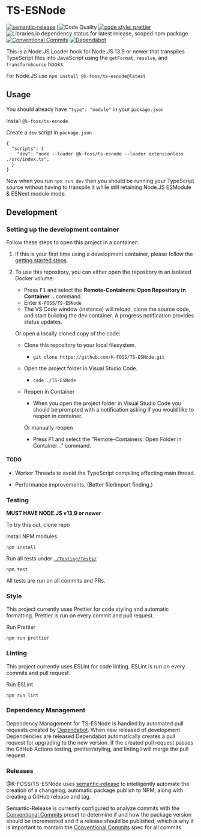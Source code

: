 # TS-ESNode

[![semantic-release](https://img.shields.io/badge/%20%20%F0%9F%93%A6%F0%9F%9A%80-semantic--release-e10079.svg)](https://github.com/semantic-release/semantic-release)
[![Code Quality](https://img.shields.io/github/workflow/status/K-FOSS/TS-ESNode/Push%20Workflow/main?style=flat-square)
[![code style: prettier](https://img.shields.io/badge/code_style-prettier-ff69b4.svg?style=flat-square)](https://github.com/prettier/prettier)
![Libraries.io dependency status for latest release, scoped npm package](https://img.shields.io/librariesio/release/npm/@k-foss/ts-esnode)
[![Conventional Commits](https://img.shields.io/badge/Conventional%20Commits-1.0.0-yellow.svg)](https://conventionalcommits.org)
[![Dependabot](https://badgen.net/badge/Dependabot/enabled/green?icon=dependabot)](https://dependabot.com/)

This is a Node.JS Loader hook for Node.JS 13.9 or newer that transpiles TypeScript files into JavaScript using the `getFormat`, `resolve`, and `transformSource` hooks.

For Node.JS use `npm install @k-foss/ts-esnode@latest`

## Usage

You should already have `"type": "module"` in your `package.json`

Install `@k-foss/ts-esnode`

Create a `dev` script in `package.json`

```
{
  "scripts": {
    "dev": "node --loader @k-foss/ts-esnode --loader extensionless ./src/index.ts",
  }
}
```

Now when you run `npm run dev` then you should be running your TypeScript source without having to transpile it while still retaining Node.JS ESModule & ESNext module mode.

## Development

### Setting up the development container

Follow these steps to open this project in a container:

1. If this is your first time using a development container, please follow the [getting started steps](https://aka.ms/vscode-remote/containers/getting-started).

2. To use this repository, you can either open the repository in an isolated Docker volume:

   - Press <kbd>F1</kbd> and select the **Remote-Containers: Open Repository in Container...** command.
   - Enter `K-FOSS/TS-ESNode`
   - The VS Code window (instance) will reload, clone the source code, and start building the dev container. A progress notification provides status updates.

   Or open a locally cloned copy of the code:

   - Clone this repository to your local filesystem.
     - `git clone https://github.com/K-FOSS/TS-ESNode.git`
   - Open the project folder in Visual Studio Code.
     - `code ./TS-ESNode`
   - Reopen in Container

     - When you open the project folder in Visual Studio Code you should be prompted with a notification asking if you would like to reopen in container.

     Or manually reopen

     - Press F1 and select the "Remote-Containers: Open Folder in Container..." command.

#### TODO

- Worker Threads to avoid the TypeScript compiling affecting main thread.

- Performance improvements. (Better file/import finding.)

### Testing

**MUST HAVE NODE.JS v13.9 or newer**

To try this out, clone repo

Install NPM modules

```
npm install
```

Run all tests under [`./Testing/Tests/`](./Testing/Tests/)

```
npm test
```

All tests are run on all commits and PRs.

### Style

This project currently uses Prettier for code styling and automatic formatting. Prettier is run on every commit and pull request.

Run Prettier

```
npm run prettier
```

### Linting

This project currently uses ESLint for code linting. ESLint is run on every commits and pull request.

Run ESLint

```
npm run lint
```

### Dependency Management

Dependency Management for TS-ESNode is handled by automated pull requests created by [Dependabot](https://github.com/marketplace/dependabot-preview). When new released of development Dependencies are released Dependabot automatically creates a pull request for upgrading to the new version. If the created pull request passes the GitHub Actions testing, prettier/styling, and linting I will merge the pull request.

### Releases

@K-FOSS/TS-ESNode uses [semantic-release](https://github.com/semantic-release/semantic-release) to intelligently automate the creation of a changelog, automatic package publish to NPM, along with creating a GitHub release and tag.

Semantic-Release is currently configured to analyze commits with the [Conventional Commits](https://www.conventionalcommits.org/en/v1.0.0/) preset to determine if and how the package version should be incremented and if a release should be published, which is why it is important to mantain the [Conventional Commits](https://www.conventionalcommits.org/en/v1.0.0/) spec for all commits.
